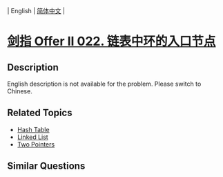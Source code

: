 
| English | [简体中文](README.md) |

# [剑指 Offer II 022. 链表中环的入口节点](https://leetcode-cn.com/problems/c32eOV/)

## Description

<p>English description is not available for the problem. Please switch to Chinese.</p>


## Related Topics

- [Hash Table](https://leetcode-cn.com/tag/hash-table)
- [Linked List](https://leetcode-cn.com/tag/linked-list)
- [Two Pointers](https://leetcode-cn.com/tag/two-pointers)

## Similar Questions


